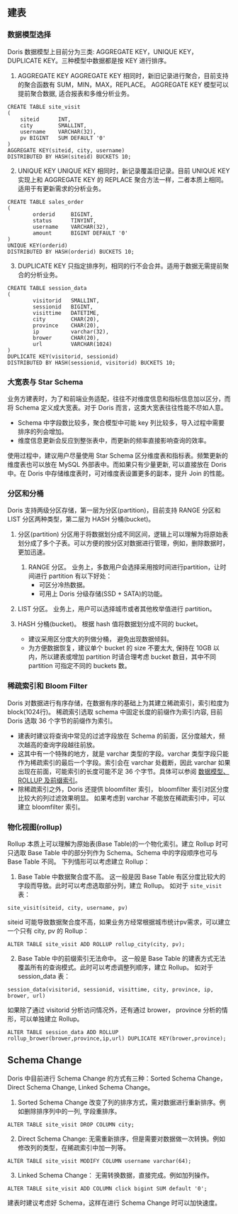 ## 建表
### 数据模型选择
Doris 数据模型上目前分为三类: AGGREGATE KEY，UNIQUE KEY，DUPLICATE KEY。三种模型中数据都是按 KEY 进行排序。
1. AGGREGATE KEY
AGGREGATE KEY 相同时，新旧记录进行聚合，目前支持的聚合函数有 SUM，MIN，MAX，REPLACE。
AGGREGATE KEY 模型可以提前聚合数据, 适合报表和多维分析业务。
```
CREATE TABLE site_visit
(
	siteid      INT,
	city        SMALLINT,
	username    VARCHAR(32),
	pv BIGINT   SUM DEFAULT '0'
)
AGGREGATE KEY(siteid, city, username)
DISTRIBUTED BY HASH(siteid) BUCKETS 10;
```
    
2. UNIQUE KEY
UNIQUE KEY 相同时，新记录覆盖旧记录。目前 UNIQUE KEY 实现上和 AGGREGATE KEY 的 REPLACE 聚合方法一样，二者本质上相同。适用于有更新需求的分析业务。
```
CREATE TABLE sales_order
(
		orderid     BIGINT,
		status      TINYINT,
		username    VARCHAR(32),
		amount      BIGINT DEFAULT '0'
)
UNIQUE KEY(orderid)
DISTRIBUTED BY HASH(orderid) BUCKETS 10;
```

3. DUPLICATE KEY
只指定排序列，相同的行不会合并。适用于数据无需提前聚合的分析业务。
```
CREATE TABLE session_data
(
		visitorid   SMALLINT,
		sessionid   BIGINT,
		visittime   DATETIME,
		city        CHAR(20),
		province    CHAR(20),
		ip          varchar(32),
		brower      CHAR(20),
		url         VARCHAR(1024)
)
DUPLICATE KEY(visitorid, sessionid)
DISTRIBUTED BY HASH(sessionid, visitorid) BUCKETS 10;
```

### 大宽表与 Star Schema
业务方建表时，为了和前端业务适配，往往不对维度信息和指标信息加以区分，而将 Schema 定义成大宽表。对于 Doris 而言，这类大宽表往往性能不尽如人意。
* Schema 中字段数比较多，聚合模型中可能 key 列比较多，导入过程中需要排序的列会增加。
* 维度信息更新会反应到整张表中，而更新的频率直接影响查询的效率。

使用过程中，建议用户尽量使用 Star Schema 区分维度表和指标表。频繁更新的维度表也可以放在 MySQL 外部表中。而如果只有少量更新, 可以直接放在 Doris 中。在 Doris 中存储维度表时，可对维度表设置更多的副本，提升 Join 的性能。
 
### 分区和分桶
Doris 支持两级分区存储，第一层为分区(partition)，目前支持 RANGE 分区和 LIST 分区两种类型，第二层为 HASH 分桶(bucket)。
1. 分区(partition)
分区用于将数据划分成不同区间，逻辑上可以理解为将原始表划分成了多个子表。可以方便的按分区对数据进行管理，例如，删除数据时，更加迅速。
	1. RANGE 分区。
业务上，多数用户会选择采用按时间进行partition，让时间进行 partition 有以下好处：
		* 可区分冷热数据。
		* 可用上 Doris 分级存储(SSD + SATA)的功能。

2.  LIST 分区。
业务上，用户可以选择城市或者其他枚举值进行 partition。
3. HASH 分桶(bucket)。
根据 hash 值将数据划分成不同的 bucket。
	* 建议采用区分度大的列做分桶， 避免出现数据倾斜。
	* 为方便数据恢复，建议单个 bucket 的 size 不要太大, 保持在 10GB 以内，所以建表或增加 partition 时请合理考虑 bucket 数目，其中不同 partition 可指定不同的 buckets 数。

### 稀疏索引和 Bloom Filter
Doris 对数据进行有序存储，在数据有序的基础上为其建立稀疏索引，索引粒度为 block(1024行)。
稀疏索引选取 schema 中固定长度的前缀作为索引内容, 目前 Doris 选取 36 个字节的前缀作为索引。
* 建表时建议将查询中常见的过滤字段放在 Schema 的前面，区分度越大，频次越高的查询字段越往前放。
* 这其中有一个特殊的地方，就是 varchar 类型的字段。varchar 类型字段只能作为稀疏索引的最后一个字段。索引会在 varchar 处截断，因此 varchar 如果出现在前面，可能索引的长度可能不足 36 个字节。具体可以参阅 [数据模型、ROLLUP 及前缀索引](./data-model-rollup.md)。
* 除稀疏索引之外，Doris 还提供 bloomfilter 索引， bloomfilter 索引对区分度比较大的列过滤效果明显。 如果考虑到 varchar 不能放在稀疏索引中，可以建立 bloomfilter 索引。

### 物化视图(rollup)
Rollup 本质上可以理解为原始表(Base Table)的一个物化索引。建立 Rollup 时可只选取 Base Table 中的部分列作为 Schema。Schema 中的字段顺序也可与 Base Table 不同。
下列情形可以考虑建立 Rollup：
1. Base Table 中数据聚合度不高。
这一般是因 Base Table 有区分度比较大的字段而导致。此时可以考虑选取部分列，建立 Rollup。
如对于 `site_visit` 表：
```
site_visit(siteid, city, username, pv)
```
siteid 可能导致数据聚合度不高，如果业务方经常根据城市统计pv需求，可以建立一个只有 city, pv 的 Rollup：
```
ALTER TABLE site_visit ADD ROLLUP rollup_city(city, pv);
```
    
2. Base Table 中的前缀索引无法命中。
这一般是 Base Table 的建表方式无法覆盖所有的查询模式。此时可以考虑调整列顺序，建立 Rollup。
如对于 session_data 表：
```
session_data(visitorid, sessionid, visittime, city, province, ip, brower, url)
```
如果除了通过 visitorid 分析访问情况外，还有通过 brower， province 分析的情形，可以单独建立 Rollup。
```
ALTER TABLE session_data ADD ROLLUP rollup_brower(brower,province,ip,url) DUPLICATE KEY(brower,province);
```

## Schema Change

Doris 中目前进行 Schema Change 的方式有三种：Sorted Schema Change，Direct Schema Change, Linked Schema Change。

1. Sorted Schema Change
改变了列的排序方式，需对数据进行重新排序。例如删除排序列中的一列, 字段重排序。
```
ALTER TABLE site_visit DROP COLUMN city;
```

2.  Direct Schema Change: 无需重新排序，但是需要对数据做一次转换。例如修改列的类型，在稀疏索引中加一列等。
```
ALTER TABLE site_visit MODIFY COLUMN username varchar(64);
```
    
3.  Linked Schema Change： 无需转换数据，直接完成。例如加列操作。   
```
ALTER TABLE site_visit ADD COLUMN click bigint SUM default '0';
```
建表时建议考虑好 Schema，这样在进行 Schema Change 时可以加快速度。
